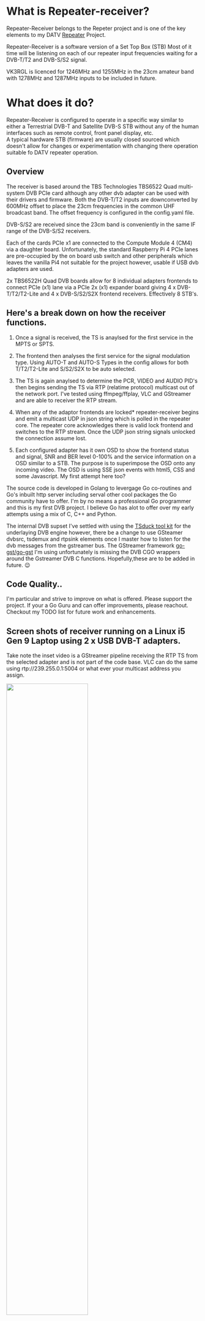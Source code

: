 # What is Repeater-receiver?
Repeater-Receiver belongs to the Repeter project and is one of the key elements to my DATV [Repeater](https://github.com/TVforME/Repeater) Project.

Repeater-Receiver is a software version of a Set Top Box (STB) 
Most of it time will be listening on each of our repeater input frequencies waiting for a DVB-T/T2 and DVB-S/S2 signal.

VK3RGL is licenced for 1246MHz and 1255MHz in the 23cm amateur band with 1278MHz and 1287MHz inputs to be included in future.

# What does it do?
Repeater-Receiver is configured to operate in a specific way similar to either a Terrestrial DVB-T and Satellite DVB-S STB without any of the human interfaces such as remote control, front panel display, etc.  
A typical hardware STB (firmware) are usually closed sourced which doesn't allow for changes or experimentation with changing there operation suitable fo DATV repeater operation.

## Overview
The receiver is based around the TBS Technologies TBS6522 Quad multi-system DVB PCIe card although any other dvb adapter can be used with their drivers and firmware.
Both the DVB-T/T2 inputs are downconverted by 600MHz offset to place the 23cm frequencies in the common UHF broadcast band. The offset frequency is configured in the config.yaml file. 

DVB-S/S2 are received since the 23cm band is conveniently in the same IF range of the DVB-S/S2 receivers.

Each of the cards PCIe x1 are connected to the Compute Module 4 (CM4) via a daughter board. Unfortunately, the standard Raspberry Pi 4 PCIe lanes are pre-occupied by the on board usb switch and other peripherals which leaves the vanilla Pi4 not suitable for the project however, usable if USB dvb adapters are used.

2x TBS6522H Quad DVB boards allow for 8 individual adapters frontends to connect PCIe (x1) lane via a PCIe 2x (x1) expander board giving  4 x DVB-T/T2/T2-Lite and 4 x DVB-S/S2/S2X frontend receivers. Effectively 8 STB's.

## Here's a break down on how the receiver functions.

1. Once a signal is received, the TS is anaylsed for the first service in the MPTS or SPTS.
    
2. The frontend then analyses the first service for the signal modulation type.
   Using AUTO-T and AUTO-S Types in the config allows for both T/T2/T2-Lite and S/S2/S2X to be auto selected.
   
3. The TS is again anaylsed to determine the PCR, VIDEO and AUDIO PID's then begins sending the TS via RTP (relatime protocol) multicast out of the network port.
   I've tested using ffmpeg/ffplay, VLC and GStreamer and are able to receiver the RTP stream.
   
4. When any of the adaptor frontends are locked* repeater-receiver begins and emit a multicast UDP in json string which is polled in the repeater core.
   The repeater core acknowledges there is valid lock frontend and switches to the RTP stream. Once the UDP json string signals unlocked the connection assume lost.
   
5. Each configured adapter has it own OSD to show the frontend status and signal, SNR and BER level 0-100% and the service information on a OSD similar to a STB.
   The purpose is to superimpose the OSD onto any incoming video. The OSD is using SSE json events with html5, CSS and some Javascript.  My first attempt here too?

The source code is developed in Golang to levergage Go co-routines and Go's inbuilt http server including serval other cool packages the Go community have to offer.
I'm by no means a professional Go programmer and this is my first DVB project. I believe Go has alot to offer over my early attempts using a mix of C, C++ and Python.

The internal DVB supset I've settled with using the [TSduck tool kit](https://tsduck.io/) for the underlaying DVB engine however, there be a change to use 
GSteamer dvbsrc, tsdemux and rtpsink elements once I master how to listen for the dvb messages from the gstreamer bus.
The GStreamer framework [ go-gst/go-gst](https://github.com/go-gst/go-gst) I'm using unfortunately is missing the DVB CGO wrappers around the Gstreamer DVB C functions. Hopefully,these are to be added in future. 😉

## Code Quality..
I'm particular and strive to improve on what is offered. 
Please support the project. If your a Go Guru and can offer improvements, please reachout. Checkout my TODO list for future work and enhancements.

## Screen shots of receiver running on a Linux i5 Gen 9 Laptop using 2 x USB DVB-T adapters.

Take note the inset video is a GStreamer pipeline receiving the RTP TS from the selected adapter and is not part of the code base. VLC can do the same using rtp://239.255.0.1:5004 or what ever your multicast address you assign.

<img src="/docs/images/Livescreenshot-adapter-osd-gst.jpg" width="65%">

<img src="/docs/images/Screenshot_2024-08-05_System_Monitor.png" width="45%">

Each adapter's frontend are polled in read only mode using ioctl calls.  Direct ioctl calls greatly speed up the response and has avoided the additional overhead in translating the stats values comming in through stdio.

The underlying adapter tuning and demux in anaylsing of services to select pcr, video and audio PID's is reliant on [TSduck](https://tsduck.io/download/tsduck/) 

TSduck and dvbapi are a required dependancies for receiver is operate.

The code operates on a simple state machine with 4 states:-

1. Listening
2. Analysing
3. Streaming
4. Stopping

All settings are configured in a config.yaml file and read at startup.

## Architectures AMD64 and ARM64.
Version 1.0.1 is operating on Linux Ubuntu 24.04 and Ubuntu (headless) on Raspberry Pi.
Ulimately, Receiver is in development to be ported to PiCore64 for the purpose of running entirely in RAM to avoid SSD corruption from premature power removal.


## Building Repeater Reciever for amd64 and arm64 (Raspberry Pi)

Below is the dir tree showing the files
```bash
Repeater-receiver/
├── docs/
├── repo/
├── src/
│    ├─────── static/ 
│    ├── ...     ├── adapter.html 
│    ├── ...     ├── monitor.html
│    ├── ...     ├── root.html      
│    └── ...     └── style.css
│ 
├── config.yaml
├── main.go
├── go.mod
├── go.sum
└── TODO
```

###  Dependencies and build system:

Install the TSduck tool kit, your adapter drivers and if not already on your distro, the dvbapi

**** More to be added here  *****


To build your Go application for both AMD64 and ARM64 architectures, including ARM64 for Raspberry Pi, follow these detailed steps:

### Step 1: Install Go
First, install the Go programming language on your machine.
Download and Install Go on your development machine. At the time of writing the latest was version 1.22.6
Adjust to suit the latest version. Best to check for the latest version offeredhere https://go.dev/dl/ and go with that.

```bash
wget https://golang.org/dl/go1.22.6.linux-amd64.tar.gz
sudo tar -C /usr/local -xzf go1.22.6.linux-amd64.tar.gz
```
Add Go to your PATH:

```bash
echo "export PATH=$PATH:/usr/local/go/bin" >> ~/.profile
source ~/.profile
```
Verify Installation: 

```bash
go version
```
Confirm that the command prints the installed version of Go such as v1.22.6
Once Go is installed.. We are good to Go!

### Step 2: Clone the Repository:

```bash
git clone https://github.com/TVforME/Repeater-receiver.git
cd Repeater-receiver
```
```bash
go mod tidy
```

### Step 3: Build the Repository:

### Build for AMD64:
```bash
GOARCH=amd64 GOOS=linux go build -o repeater-receiver-amd64
```
### Build for ARM64:
```bash
GOARCH=arm64 GOOS=linux go build -o repeater-receiver-arm64
```
Ensure the binaries repeater-receiver-amd64 and repeater-receiver-arm64 are created in your root directory.

### Step 4: Modify the config file.
Modify the config.yam file to suit your dvb apaters and frequency, bandwitdh and sysmbol-rate values.

### Step 5: Run the application on our platform

AMD64 
```bash
./repeater-receiver-amd64
```
 ARM64 (for me raspberry Pi CM4)
```bash
./repeater-receiver-arm64
```
# Below this line is proposed to porting to piCore64
# =============================================

## Using piCore64 on a Raspberry Pi Compute Module 4 (CM4) 
piCore offers significant advantages with reliability and extending the life of SD card/USB/EMMC lifespan. piCore offers far beeter performance over similiar Linux OS such as Ubuntu core. core22 and raspberrianLite. I've been satisfied piCore to be a key contributor to the success so far. 

## piCore64?
piCore64 is a variant of [Tiny Core Linux](http://tinycorelinux.net/) is designed specifically for both 32-bit and 64-bit systems. It's extremely lightweight and operates completely in RAM. The initial boot process rootfs, OS image is loaded into memory. Did I say piCore64 runs entirely from RAM from there on. Raspberrian can be configured to run RO (Read Only) however, requires additional work to configure zswap and log rotation to be workable. 


## Benefits of Running Linux from RAM are:

### 1. Reduction of Write Operations:
Traditional Linux distributions write data frequently to their storage medium like SSD drives, SD cards, USB sticks, or EMMC etc. Each write operation potentially shortens the lifespan of these storage devices due to wear and tear on the flash cells. piCore64 minimises this risk entirely by operating in RAM, thus significantly reducing the number of write operations to flash devices. Even swapfile and logs use RAM.

### 2. Increased System Performance:
RAM is significantly faster than most forms of persistent storage, particularly SD cards and EMMC. By operating from RAM, piCore64 ensures that the system can run applications and processes much faster, which is crucial for real-time mission critical applications. Obviosly, any code memory leaks overtime is likely to slowly chew up 4Gb of RAM therefore it's imperitive applications written in C and C++ need to free resources correcly. 

A nightly reboot feature maybe a solution for memory leak.. A simple bash script could routinely watch memory capacity and schedule a reboot during early morning intervals.

### 3. Enhanced Reliability and Stability:
As in previous dot points, the risk of file system corruption due to unexpected power failures during a filesystem write is eliminated. This aspect alone is particularly important for systems that may to be deployed in remote or less accessible locations, where providing maintenance can be challenging.

### 4. Simplified System Maintenance:
With fewer writes to the storage device, the overall system maintenance is reduced. There's is really no need to continually update software reduces the concern about data integrity issues once to power goes off at the repeater site. Restoring power reloads a fresh copy into RAM and off it goes. Its easy enough to run the `picore_image_build.sh` script to use a later version of Linux kernel. Read on more to come.. 

### 5. 24/7/365 Benifits:
Developing the repeater receiver code on piCore64 ensures efficient and reliable performance in a broadcast environment.

The operating system's lightweight ensures that most of the Raspberry Pi’s 3 Cores are busy in handling the communications with PCI DVB adaptor/s as well as juggling multiple instances of DVBlast rather than spending cycles managing Snaps / apt triggers and many deamons running intermittantly in the background as with traditional Linux OS's. 

Additionally, the ephemeral nature of RAM-based systems means that any configuration changes or temporary data are reset upon reboot, which can help in maintaining a consistent state across power cycles. Despite RAM use files, piCore has facilities to make settings persistant by running simple scripts. I'm only new to piCore however, there are plently knowledgable people willing to help on the tinylinux forum for any issues or hurdles I've come across so far.

## Design Considerations
The receiver operates independently of the repeater for several reasons:

1. **Reduce Overhead**: This approach reduces overhead in the repeater Core design to manage dvb access. My concept is for all the RF to be kept in one box. Motherboard running at GHz clock speeds spells interference and potential noise issues if happened to have low level RF signals coaxial cables draped over motherboard componets.
2. Communication is through the 1Gbs Ethernet interface using RTP/UDP/HTTP with SSH for remote access.  Theoretically, the receive could be located remotely from the core!
3. **Configurable**: Receiver can be configured for different PCIe DVB cards to receive both DVB-S/S2 or DVB-T/T2 per frequency. DATV uses both DVB-S/S2 and DVB-T/T2 for terrestrial experimentation.
4. **Reduce Point of Failure**: The receiver is constructed to fit in a hard disk bay of the repeater ATX 4RU chassis. A duplicate receiver can be simply exchanged to facilitate "upgrades and features" in 5 minutes making servicability key importance at a repeater site.

## Hardware
- Raspberry Pi Compute Module 4 (CM4004032): 4GB RAM, 32GB eMMC, without WiFi to reduce RF at the site.
- I2C OLED Display: Used for fontpanel display to show status of the receiver.
- Modify TBS-6522H from 75 Ohm F-type to 50 Ohm SMA with 1:5 impedance balun. PCB to be designed to accomidate SMA's and baluns
## Picture below showing F-Type connectors removed ready for SMA and 1:5 balun board daughter board

<img src="/docs/images/TBS-6522H-noFtypes.jpg" width="25%">
  
## Software details
- **Operating System**: piCore64 version 14.1.0
- **Aplication**: Entirely in Go code move to => deamon in future coded in Go.
- **Build Script**: Script for setting up necessary v4ldvb, TBS drivers, a few tools such as pcitools and of coaurse the TSduck tool kit.
- I'll develop a tcz package to load on startup with all dependancies included.  That's the plan.

